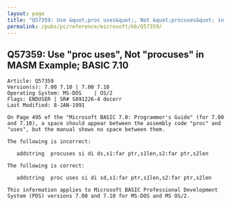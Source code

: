 ```yaml
---
layout: page
title: "Q57359: Use &quot;proc uses&quot;, Not &quot;procuses&quot; in MASM Example; BASIC 7.10"
permalink: /pubs/pc/reference/microsoft/kb/Q57359/
---
```


## Q57359: Use &quot;proc uses&quot;, Not &quot;procuses&quot; in MASM Example; BASIC 7.10

	Article: Q57359
	Version(s): 7.00 7.10 | 7.00 7.10
	Operating System: MS-DOS    | OS/2
	Flags: ENDUSER | SR# S891226-4 docerr
	Last Modified: 8-JAN-1991
	
	On Page 495 of the "Microsoft BASIC 7.0: Programmer's Guide" (for 7.00
	and 7.10), a space should appear between the assembly code "proc" and
	"uses", but the manual shows no space between them.
	
	The following is incorrect:
	
	   addstring  procuses si di ds,s1:far ptr,s1len,s2:far ptr,s2len
	
	The following is correct:
	
	   addstring  proc uses si di sd,s1:far ptr,s1len,s2:far ptr,s2len
	
	This information applies to Microsoft BASIC Professional Development
	System (PDS) versions 7.00 and 7.10 for MS-DOS and MS OS/2.
